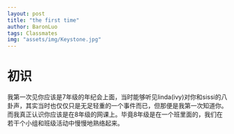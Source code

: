 ```yaml
---
layout: post
title: "the first time"
author: BaronLuo
tags: Classmates
img: "assets/img/Keystone.jpg"
---
```


# 初识
我第一次见你应该是7年级的年纪会上面，当时能够听见linda(ivy)对你和sissi的八卦声，其实当时也仅仅只是无足轻重的一个事件而已，但那便是我第一次知道你。而我真正认识你应该是在8年级的网课上。毕竟8年级是在一个班里面的，我们在若干个小组和班级活动中慢慢地熟络起来。